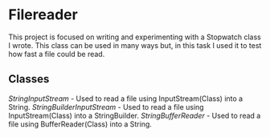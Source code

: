 # Filereader
This project is focused on writing and experimenting with a Stopwatch class I wrote. This class can be used in many ways but, in this task I used it to test how fast a file could be read.

## Classes
*StringInputStream* - Used to read a file using InputStream(Class) into a String.
*StringBuilderInputStream* - Used to read a file using InputStream(Class) into a StringBuilder.
*StringBufferReader* - Used to read a file using BufferReader(Class) into a String.


